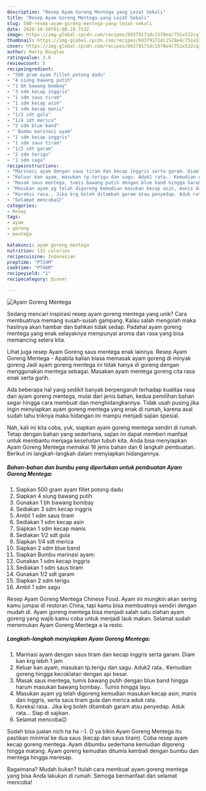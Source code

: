 ```yaml
---
description: "Resep Ayam Goreng Mentega yang Lezat Sekali"
title: "Resep Ayam Goreng Mentega yang Lezat Sekali"
slug: 580-resep-ayam-goreng-mentega-yang-lezat-sekali
date: 2020-10-20T01:00:19.753Z
image: https://img-global.cpcdn.com/recipes/b9379171dc1578e4/751x532cq70/ayam-goreng-mentega-foto-resep-utama.jpg
thumbnail: https://img-global.cpcdn.com/recipes/b9379171dc1578e4/751x532cq70/ayam-goreng-mentega-foto-resep-utama.jpg
cover: https://img-global.cpcdn.com/recipes/b9379171dc1578e4/751x532cq70/ayam-goreng-mentega-foto-resep-utama.jpg
author: Harry Douglas
ratingvalue: 3.6
reviewcount: 5
recipeingredient:
- "500 gram ayam fillet potong dadu"
- "4 siung bawang putih"
- "1 bh bawang bombay"
- "3 sdm kecap inggris"
- "1 sdm saus tiram"
- "1 sdm kecap asin"
- "1 sdm kecap manis"
- "1/2 sdt gula"
- "1/4 sdt merica"
- "2 sdm blue band"
- " Bumbu marinasi ayam"
- "1 sdm kecap inggris"
- "1 sdm saus tiram"
- "1/2 sdt garam"
- "2 sdm terigu"
- "1 sdm sagu"
recipeinstructions:
- "Marinasi ayam dengan saus tiram dan kecap inggris serta garam. Diam kan krg lebih 1 jam"
- "Keluar kan ayam, masukan tp.terigu dan sagu. Aduk2 rata.. Kemudian goreng hingga kecoklatan dengan api besar."
- "Masak saus mentega, tumis bawang putih dengan blue band hingga harum masukan bawang bombay.. Tumis hingga layu."
- "Masukan ayam yg telah digoreng kemudian masukan kecap asin, manis dan inggris, serta saus tiram gula dan merica aduk rata."
- "Koreksi rasa.. Jika krg boleh ditambah garam atau penyedap. Aduk rata... Siap di sajikan."
- "Selamat mencoba😉"
categories:
- Resep
tags:
- ayam
- goreng
- mentega

katakunci: ayam goreng mentega 
nutrition: 131 calories
recipecuisine: Indonesian
preptime: "PT24M"
cooktime: "PT46M"
recipeyield: "1"
recipecategory: Dinner

---
```



![Ayam Goreng Mentega](https://img-global.cpcdn.com/recipes/b9379171dc1578e4/751x532cq70/ayam-goreng-mentega-foto-resep-utama.jpg)

Sedang mencari inspirasi resep ayam goreng mentega yang unik? Cara membuatnya memang susah-susah gampang. Kalau salah mengolah maka hasilnya akan hambar dan bahkan tidak sedap. Padahal ayam goreng mentega yang enak selayaknya mempunyai aroma dan rasa yang bisa memancing selera kita.

Lihat juga resep Ayam Goreng saus mentega enak lainnya. Resep Ayam Goreng Mentega - Apabila kalian biasa memasak ayam goreng di minyak goreng Jadi ayam goreng mentega ini tidak hanya di goreng dengan menggunakan mentega sebagai. Masakan ayam mentega goreng cita rasa enak serta gurih.

Ada beberapa hal yang sedikit banyak berpengaruh terhadap kualitas rasa dari ayam goreng mentega, mulai dari jenis bahan, kedua pemilihan bahan segar hingga cara membuat dan menghidangkannya. Tidak usah pusing jika ingin menyiapkan ayam goreng mentega yang enak di rumah, karena asal sudah tahu triknya maka hidangan ini mampu menjadi sajian spesial.


Nah, kali ini kita coba, yuk, siapkan ayam goreng mentega sendiri di rumah. Tetap dengan bahan yang sederhana, sajian ini dapat memberi manfaat untuk membantu menjaga kesehatan tubuh kita. Anda bisa menyiapkan Ayam Goreng Mentega memakai 16 jenis bahan dan 6 langkah pembuatan. Berikut ini langkah-langkah dalam menyiapkan hidangannya.

<!--inarticleads1-->

##### Bahan-bahan dan bumbu yang diperlukan untuk pembuatan Ayam Goreng Mentega:

1. Siapkan 500 gram ayam fillet potong dadu
1. Siapkan 4 siung bawang putih
1. Gunakan 1 bh bawang bombay
1. Sediakan 3 sdm kecap inggris
1. Ambil 1 sdm saus tiram
1. Sediakan 1 sdm kecap asin
1. Siapkan 1 sdm kecap manis
1. Sediakan 1/2 sdt gula
1. Siapkan 1/4 sdt merica
1. Siapkan 2 sdm blue band
1. Siapkan  Bumbu marinasi ayam:
1. Gunakan 1 sdm kecap inggris
1. Sediakan 1 sdm saus tiram
1. Gunakan 1/2 sdt garam
1. Siapkan 2 sdm terigu
1. Ambil 1 sdm sagu


Resep Ayam Goreng Mentega Chinese Food. Ayam ini mungkin akan sering kamu jumpai di restoran China, tapi kamu bisa membuatnya sendiri dengan mudah di. Ayam goreng mentega bisa menjadi salah satu olahan ayam goreng yang wajib kamu coba untuk menjadi lauk makan. Selamat sudah menemukan Ayam Goreng Mentega a la resto. 

<!--inarticleads2-->

##### Langkah-langkah menyiapkan Ayam Goreng Mentega:

1. Marinasi ayam dengan saus tiram dan kecap inggris serta garam. Diam kan krg lebih 1 jam
1. Keluar kan ayam, masukan tp.terigu dan sagu. Aduk2 rata.. Kemudian goreng hingga kecoklatan dengan api besar.
1. Masak saus mentega, tumis bawang putih dengan blue band hingga harum masukan bawang bombay.. Tumis hingga layu.
1. Masukan ayam yg telah digoreng kemudian masukan kecap asin, manis dan inggris, serta saus tiram gula dan merica aduk rata.
1. Koreksi rasa.. Jika krg boleh ditambah garam atau penyedap. Aduk rata... Siap di sajikan.
1. Selamat mencoba😉


Sudah bisa jualan nich ha ha :-). O ya bikin Ayam Goreng Mentega itu pastikan minimal ke dua saus (kecap dan saus tiram). Coba resep ayam kecap goreng mentega. Ayam dibumbu sederhana kemudian digoreng hingga matang. Ayam goreng kemudian ditumis kembali dengan bumbu dan mentega hingga meresap. 

Bagaimana? Mudah bukan? Itulah cara membuat ayam goreng mentega yang bisa Anda lakukan di rumah. Semoga bermanfaat dan selamat mencoba!

